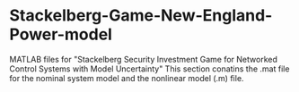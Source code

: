 # Stackelberg-Game-New-England-Power-model
MATLAB files for "Stackelberg Security Investment Game for Networked Control Systems with Model Uncertainty"
This section conatins the .mat file for the nominal system model and the nonlinear model (.m) file.
